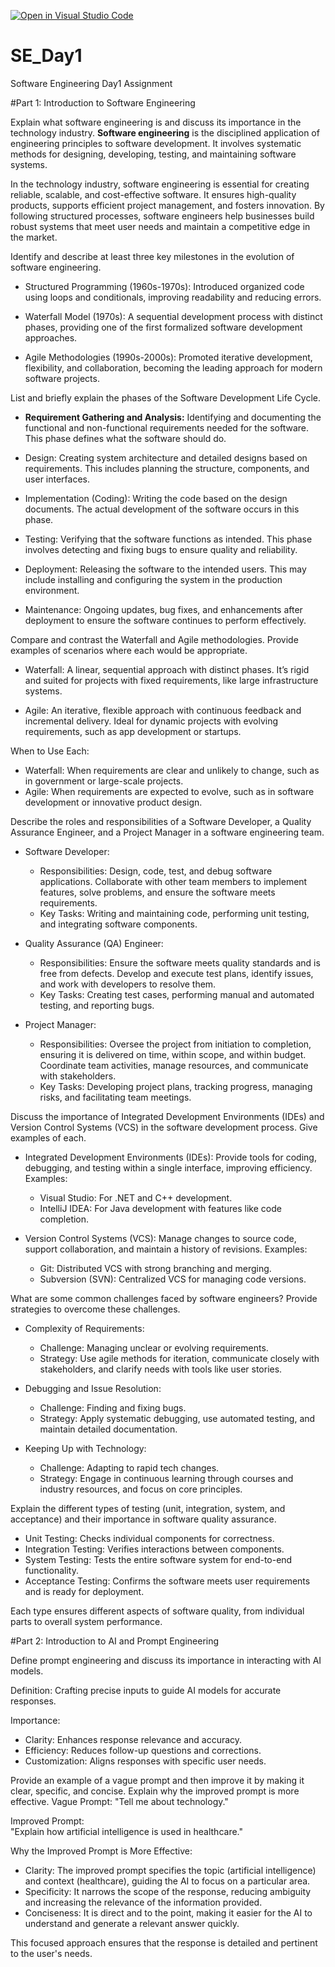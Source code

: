 [![Open in Visual Studio Code](https://classroom.github.com/assets/open-in-vscode-2e0aaae1b6195c2367325f4f02e2d04e9abb55f0b24a779b69b11b9e10269abc.svg)](https://classroom.github.com/online_ide?assignment_repo_id=15560282&assignment_repo_type=AssignmentRepo)
# SE_Day1
Software Engineering Day1 Assignment

#Part 1: Introduction to Software Engineering

Explain what software engineering is and discuss its importance in the technology industry.
**Software engineering** is the disciplined application of engineering principles to software development. It involves systematic methods for designing, developing, testing, and maintaining software systems.

In the technology industry, software engineering is essential for creating reliable, scalable, and cost-effective software. It ensures high-quality products, supports efficient project management, and fosters innovation. By following structured processes, software engineers help businesses build robust systems that meet user needs and maintain a competitive edge in the market.

Identify and describe at least three key milestones in the evolution of software engineering.

- Structured Programming (1960s-1970s): Introduced organized code using loops and conditionals, improving readability and reducing errors.
  
- Waterfall Model (1970s): A sequential development process with distinct phases, providing one of the first formalized software development approaches.

- Agile Methodologies (1990s-2000s): Promoted iterative development, flexibility, and collaboration, becoming the leading approach for modern software projects.

List and briefly explain the phases of the Software Development Life Cycle.

- **Requirement Gathering and Analysis:** Identifying and documenting the functional and non-functional requirements needed for the software. This phase defines what the software should do.

- Design: Creating system architecture and detailed designs based on requirements. This includes planning the structure, components, and user interfaces.

- Implementation (Coding): Writing the code based on the design documents. The actual development of the software occurs in this phase.

- Testing: Verifying that the software functions as intended. This phase involves detecting and fixing bugs to ensure quality and reliability.

- Deployment: Releasing the software to the intended users. This may include installing and configuring the system in the production environment.

- Maintenance: Ongoing updates, bug fixes, and enhancements after deployment to ensure the software continues to perform effectively.

Compare and contrast the Waterfall and Agile methodologies. Provide examples of scenarios where each would be appropriate.

- Waterfall: A linear, sequential approach with distinct phases. It’s rigid and suited for projects with fixed requirements, like large infrastructure systems.

- Agile: An iterative, flexible approach with continuous feedback and incremental delivery. Ideal for dynamic projects with evolving requirements, such as app development or startups. 

When to Use Each:
- Waterfall: When requirements are clear and unlikely to change, such as in government or large-scale projects.
- Agile: When requirements are expected to evolve, such as in software development or innovative product design.

Describe the roles and responsibilities of a Software Developer, a Quality Assurance Engineer, and a Project Manager in a software engineering team.

- Software Developer:
  - Responsibilities: Design, code, test, and debug software applications. Collaborate with other team members to implement features, solve problems, and ensure the software meets requirements.
  - Key Tasks: Writing and maintaining code, performing unit testing, and integrating software components.

- Quality Assurance (QA) Engineer:
  - Responsibilities: Ensure the software meets quality standards and is free from defects. Develop and execute test plans, identify issues, and work with developers to resolve them.
  - Key Tasks: Creating test cases, performing manual and automated testing, and reporting bugs.

- Project Manager:
  - Responsibilities: Oversee the project from initiation to completion, ensuring it is delivered on time, within scope, and within budget. Coordinate team activities, manage resources, and communicate with stakeholders.
  - Key Tasks: Developing project plans, tracking progress, managing risks, and facilitating team meetings.

Discuss the importance of Integrated Development Environments (IDEs) and Version Control Systems (VCS) in the software development process. Give examples of each.

- Integrated Development Environments (IDEs): Provide tools for coding, debugging, and testing within a single interface, improving efficiency. Examples: 
  - Visual Studio: For .NET and C++ development.
  - IntelliJ IDEA: For Java development with features like code completion.

- Version Control Systems (VCS): Manage changes to source code, support collaboration, and maintain a history of revisions. Examples:
  - Git: Distributed VCS with strong branching and merging.
  - Subversion (SVN): Centralized VCS for managing code versions.

What are some common challenges faced by software engineers? Provide strategies to overcome these challenges.

- Complexity of Requirements:
  - Challenge: Managing unclear or evolving requirements.
  - Strategy: Use agile methods for iteration, communicate closely with stakeholders, and clarify needs with tools like user stories.

- Debugging and Issue Resolution:
  - Challenge: Finding and fixing bugs.
  - Strategy: Apply systematic debugging, use automated testing, and maintain detailed documentation.

- Keeping Up with Technology:
  - Challenge: Adapting to rapid tech changes.
  - Strategy: Engage in continuous learning through courses and industry resources, and focus on core principles.

Explain the different types of testing (unit, integration, system, and acceptance) and their importance in software quality assurance.

- Unit Testing: Checks individual components for correctness.
- Integration Testing: Verifies interactions between components.
- System Testing: Tests the entire software system for end-to-end functionality.
- Acceptance Testing: Confirms the software meets user requirements and is ready for deployment. 

Each type ensures different aspects of software quality, from individual parts to overall system performance.

#Part 2: Introduction to AI and Prompt Engineering


Define prompt engineering and discuss its importance in interacting with AI models.

Definition: Crafting precise inputs to guide AI models for accurate responses.

Importance:
- Clarity: Enhances response relevance and accuracy.
- Efficiency: Reduces follow-up questions and corrections.
- Customization: Aligns responses with specific user needs.


Provide an example of a vague prompt and then improve it by making it clear, specific, and concise. Explain why the improved prompt is more effective.
Vague Prompt: 
"Tell me about technology."

Improved Prompt:  
"Explain how artificial intelligence is used in healthcare."

Why the Improved Prompt is More Effective:  
- Clarity: The improved prompt specifies the topic (artificial intelligence) and context (healthcare), guiding the AI to focus on a particular area.
- Specificity: It narrows the scope of the response, reducing ambiguity and increasing the relevance of the information provided.
- Conciseness: It is direct and to the point, making it easier for the AI to understand and generate a relevant answer quickly. 

This focused approach ensures that the response is detailed and pertinent to the user's needs.
